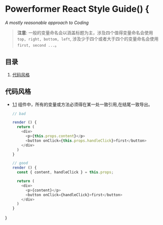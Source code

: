 # Powerformer React Style Guide() {

*A mostly reasonable approach to Coding*

> **注意**: 一般的变量命名会以涵盖标题为主，涉及四个值得变量命名会使用`top, right, bottom, left`, 涉及少于四个或者大于四个的变量命名会使用`first, second ...`。

## 目录 <a id="table-of-contents"></a>

  1. [代码风格](#code-style)

## 代码风格 <a id="code-style"></a>

  - [1.1](#code-style-location) 组件中，所有的变量或方法必须得在某一处一致引用,在结尾一致导出。

    ```javascript
    // bad

    render () {
      return (
        <div>
          <p>{this.props.content}</p>
          <button onClick={this.props.handleClick}>first</button>
        </div>
      )
    }

    // good
    render () {
      const { content, handleClick } = this.props;

      return (
        <div>
          <p>{content}</p>
          <button onClick={handleClick}>first</button>
        </div>
      )
    }
    ```

}